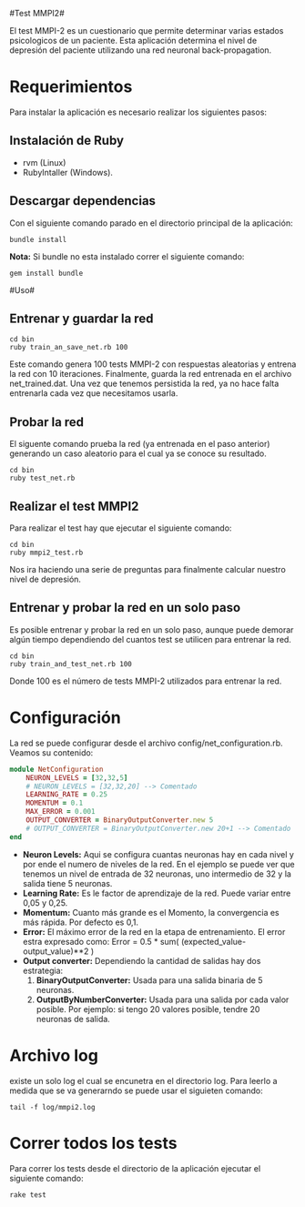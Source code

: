 #Test MMPI2#

El test MMPI-2 es un cuestionario que permite determinar varias estados psicologicos de un paciente. Esta aplicación determina el nivel de depresión del paciente utilizando una red neuronal back-propagation. 

# Requerimientos #

Para instalar la aplicación es necesario realizar los siguientes pasos:

## Instalación de Ruby ##
* rvm (Linux)
* RubyIntaller (Windows).

## Descargar dependencias ##
Con el siguiente comando parado en el directorio principal de la aplicación:

```
bundle install
```

**Nota:** Si bundle no esta instalado correr el siguiente comando:
   
```
gem install bundle
```

#Uso#

## Entrenar y guardar la red ##

```
cd bin
ruby train_an_save_net.rb 100
```

Este comando genera 100 tests MMPI-2 con respuestas aleatorias y entrena la red con 10 iteraciones. Finalmente, guarda la red entrenada en el archivo  net_trained.dat. Una vez que tenemos persistida la red, ya no hace falta entrenarla cada vez que necesitamos usarla.

## Probar la red ##

El siguente comando prueba la red (ya entrenada en el paso anterior) generando un caso aleatorio para el cual ya se conoce su resultado.

```
cd bin
ruby test_net.rb
```

## Realizar el test MMPI2 ##

Para realizar el test hay que ejecutar el siguiente comando:

```
cd bin
ruby mmpi2_test.rb
```

Nos ira haciendo una serie de preguntas para finalmente calcular nuestro nivel de depresión.

## Entrenar y probar la red en un solo paso ##

Es posible entrenar y probar la red en un solo paso, aunque puede demorar algún tiempo dependiendo del cuantos test se utilicen para entrenar la red.

```
cd bin
ruby train_and_test_net.rb 100
```

Donde 100 es el número de tests MMPI-2 utilizados para entrenar la red.


# Configuración #

La red se puede configurar desde el archivo config/net_configuration.rb. Veamos su contenido:

```ruby
module NetConfiguration
	NEURON_LEVELS = [32,32,5]
	# NEURON_LEVELS = [32,32,20] --> Comentado
	LEARNING_RATE = 0.25
	MOMENTUM = 0.1
	MAX_ERROR = 0.001
	OUTPUT_CONVERTER = BinaryOutputConverter.new 5
	# OUTPUT_CONVERTER = BinaryOutputConverter.new 20+1 --> Comentado
end
```

* **Neuron Levels:** Aqui se configura cuantas neuronas hay en cada nivel y por ende el numero de niveles de la red. En el ejemplo se puede ver que tenemos un nivel de entrada de 32 neuronas, uno intermedio de 32 y la salida tiene 5 neuronas.
* **Learning Rate:** Es le factor de aprendizaje de la red. Puede variar entre 0,05 y 0,25.
* **Momentum:** Cuanto más grande es el Momento, la convergencia es más rápida. Por defecto es 0,1.
* **Error:** El máximo error de la red en la etapa de entrenamiento.
El error estra expresado como: Error = 0.5 * sum( (expected_value-output_value)**2 )
* **Output converter:** Dependiendo la cantidad de salidas hay dos estrategia:
	1. **BinaryOutputConverter:** Usada para una salida binaria de 5 neuronas.
	2. **OutputByNumberConverter:** Usada para una salida por cada valor posible. Por ejemplo: si tengo 20 valores posible, tendre 20 neuronas de salida.


# Archivo log #

existe un solo log el cual se encunetra en el directorio log. Para leerlo a medida que se va generarndo se puede usar el siguieten comando:

```
tail -f log/mmpi2.log
```

# Correr todos los tests #

Para correr los tests desde el directorio de la aplicación ejecutar el 
siguiente comando: 

```
rake test
```
